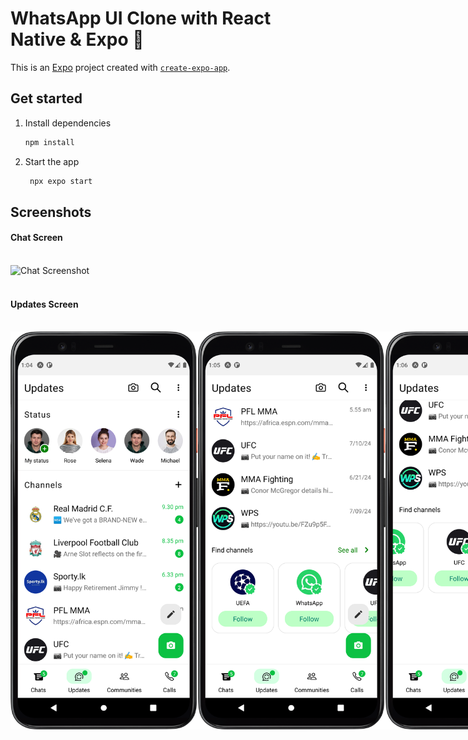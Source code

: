 # WhatsApp UI Clone with React Native & Expo 👋

This is an [Expo](https://expo.dev) project created with [`create-expo-app`](https://www.npmjs.com/package/create-expo-app).

## Get started

1. Install dependencies

   ```bash
   npm install
   ```

2. Start the app

   ```bash
    npx expo start
   ```

## Screenshots

#### Chat Screen

<br><img src="./assets/images/screenshots/index.png" alt="Chat Screenshot" width="300"/>

#### <br>Updates Screen

<br>
<div style="display: flex;">
  <img src="./assets/images/screenshots/update1.png" alt="Update Screenshot" width="300"/>
  <img src="./assets/images/screenshots/update2.png" alt="Update Screenshot" width="300"/>
  <img src="./assets/images/screenshots/update3.png" alt="Update Screenshot" width="300"/>
</div>


   

